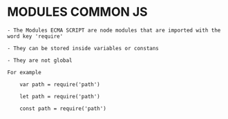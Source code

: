 
# MODULES COMMON JS

    - The Modules ECMA SCRIPT are node modules that are imported with the word key 'require'

    - They can be stored inside variables or constans

    - They are not global

    For example

        var path = require('path')

        let path = require('path')

        const path = require('path')

